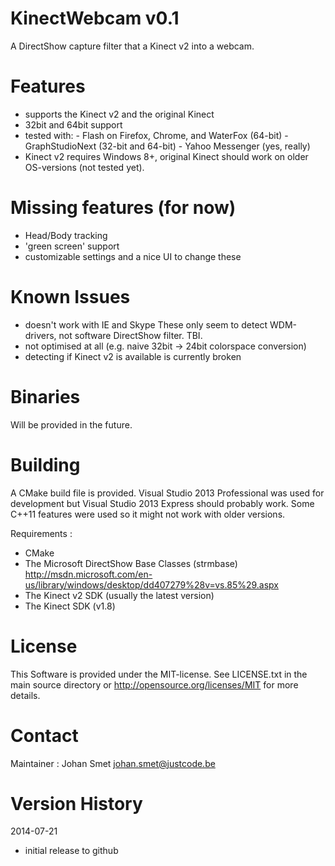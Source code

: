 KinectWebcam v0.1
=================
A DirectShow capture filter that a Kinect v2 into a webcam.

Features
========
- supports the Kinect v2 and the original Kinect
- 32bit and 64bit support
- tested with: - Flash on Firefox, Chrome, and WaterFox (64-bit)
               - GraphStudioNext (32-bit and 64-bit)
	       - Yahoo Messenger (yes, really)
- Kinect v2 requires Windows 8+, original Kinect should work on older
  OS-versions (not tested yet).

Missing features (for now)
==========================
- Head/Body tracking
- 'green screen' support
- customizable settings and a nice UI to change these

Known Issues
============
- doesn't work with IE and Skype
	These only seem to detect WDM-drivers, not software DirectShow filter. TBI.
- not optimised at all (e.g. naive 32bit -> 24bit colorspace conversion)
- detecting if Kinect v2 is available is currently broken

Binaries
========
Will be provided in the future.

Building
========
A CMake build file is provided. Visual Studio 2013 Professional was used for 
development but Visual Studio 2013 Express should probably work. Some C++11
features were used so it might not work with older versions.

Requirements :
- CMake
- The Microsoft DirectShow Base Classes (strmbase)
  http://msdn.microsoft.com/en-us/library/windows/desktop/dd407279%28v=vs.85%29.aspx
- The Kinect v2 SDK (usually the latest version)
- The Kinect SDK (v1.8)

License
=======
This Software is provided under the MIT-license. See LICENSE.txt in the main
source directory or http://opensource.org/licenses/MIT for more details.

Contact
=======
Maintainer : Johan Smet <johan.smet@justcode.be>

Version History
===============
2014-07-21
- initial release to github



